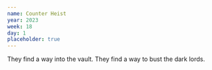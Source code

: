 ```yaml
---
name: Counter Heist
year: 2023
week: 18
day: 1
placeholder: true
---
```


They find a way into the vault. They find a way to bust the dark lords.
